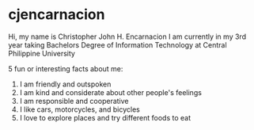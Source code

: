 # cjencarnacion

Hi, my name is Christopher John H. Encarnacion
I am currently in my 3rd year taking Bachelors Degree of Information Technology at Central Philippine University

5 fun or interesting facts about me:

1. I am friendly and outspoken
2. I am kind and considerate about other people's feelings
3. I am responsible and cooperative
4. I like cars, motorcycles, and bicycles
5. I love to explore places and try different foods to eat



